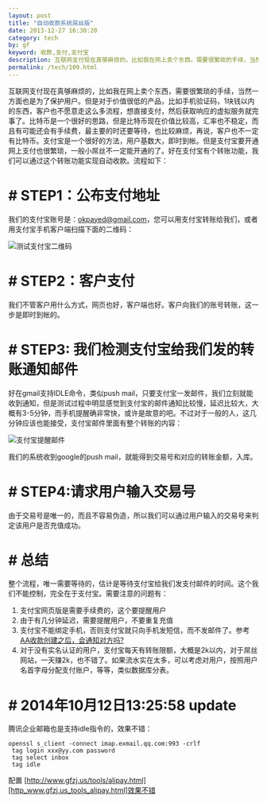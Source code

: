 ```yaml
---
layout: post
title: "自动收款系统屌丝版"
date: 2013-12-27 16:30:20
category: tech
by: gf
keyword: 收款,支付,支付宝
description: 互联网支付现在真够麻烦的，比如我在网上卖个东西，需要很繁琐的手续，当然一方面也是为了保护用户。但是对于价值很低的产品，比如手机验证码，1块钱以内的东西，客户也不愿意走这么多
permalink: /tech/109.html
---
```

互联网支付现在真够麻烦的，比如我在网上卖个东西，需要很繁琐的手续，当然一方面也是为了保护用户。但是对于价值很低的产品，比如手机验证码，1块钱以内的东西，客户也不愿意走这么多流程，想直接支付，然后获取响应的虚拟服务就完事了。比特币是一个很好的思路，但是比特币现在价值比较高，汇率也不稳定，而且有可能还会有手续费，最主要的时还要等待，也比较麻烦，再说，客户也不一定有比特币。支付宝是一个很好的方法，用户基数大，即时到帐。但是支付宝要开通网上支付也很繁琐，一般小屌丝不一定能开通的了。好在支付宝有个转账功能，我们可以通过这个转账功能实现自动收款。流程如下：

# # STEP1：公布支付地址 ##

我们的支付宝账号是：okpayed@gmail.com，您可以用支付宝转账给我们，或者用支付宝手机客户端扫描下面的二维码：

![测试支付宝二维码][44dd8cb04569c6b6b9aed64020884cff.png]

# # STEP2：客户支付 ##

我们不管客户用什么方式，网页也好，客户端也好。客户向我们的账号转账，这一步是即时到帐的。

# # STEP3: 我们检测支付宝给我们发的转账通知邮件 ##

好在gmail支持IDLE命令，类似push mail，只要支付宝一发邮件，我们立刻就能收到通知，但是测试过程中明显感觉到支付宝的邮件通知比较慢，延迟比较大，大概有3-5分钟，而手机提醒确非常快，或许是故意的吧。不过对于一般的人，这几分钟应该也能接受，支付宝邮件里面有整个转账的内容：

![支付宝提醒邮件][79bea01431201d8138587fc8a729b9c8.jpg]

我们的系统收到google的push mail，就能得到交易号和对应的转账金额，入库。

# # STEP4:请求用户输入交易号 ##

由于交易号是唯一的，而且不容易伪造，所以我们可以通过用户输入的交易号来判定该用户是否充值成功。

# # 总结 ##

整个流程，唯一需要等待的，估计是等待支付宝给我们发支付邮件的时间。这个我们不能控制，完全在于支付宝。需要注意的问题有：

1.  支付宝网页版是需要手续费的，这个要提醒用户
2.  由于有几分钟延迟，需要提醒用户，不要重复充值
3.  支付宝不能绑定手机，否则支付宝就只向手机发短信，而不发邮件了。参考[AA收款创建之后，会通知对方吗?][AA]
4.  对于没有实名认证的用户，支付宝每天有转账限额，大概是2k以内，对于屌丝网站，一天赚2k，也不错了。如果流水实在太多，可以考虑对用户，按照用户名首字母分配支付账户，等等，类似数据库分表。

# # 2014年10月12日13:25:58 update ##

腾讯企业邮箱也是支持idle指令的，效果不错：

    openssl s_client -connect imap.exmail.qq.com:993 -crlf
     tag login xxx@yy.com password
     tag select inbox
     tag idle

配置 [http://www.gfzj.us/tools/alipay.html][http_www.gfzj.us_tools_alipay.html]效果不错


[44dd8cb04569c6b6b9aed64020884cff.png]: http://www.gfzj.us/gfzjus_blog/tech/2014-10-22/44dd8cb04569c6b6b9aed64020884cff.png
[79bea01431201d8138587fc8a729b9c8.jpg]: http://www.gfzj.us/gfzjus_blog/tech/2014-10-22/79bea01431201d8138587fc8a729b9c8.jpg
[AA]: http://help.alipay.com/lab/help_detail.htm?help_id=212215
[http_www.gfzj.us_tools_alipay.html]: http://www.gfzj.us/tools/alipay.html
